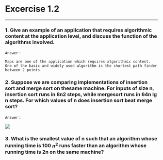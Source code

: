 # Excercise 1.2

---

### 1. Give an example of an application that requires algorithmic content at the application level, and discuss the function of the algorithms involved.

`Answer` :

    Maps are one of the application which requires algorithmic content. One of the basic and widely used algorithm is the shortest path finder between 2 points.

### 2. Suppose we are comparing implementations of insertion sort and merge sort on thesame machine. For inputs of size n, insertion sort runs in 8n2 steps, while mergesort runs in 64n lg n steps. For which values of n does insertion sort beat merge sort?

`Answer` :

![](https://i.ibb.co/M9bvMTy/my-basic-app.png)

### 3. What is the smallest value of n such that an algorithm whose running time is 100 $n^2$ runs faster than an algorithm whose running time is 2n on the same machine?
